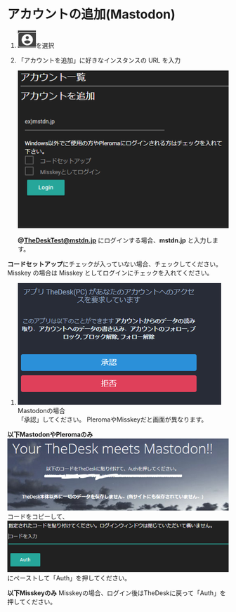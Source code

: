 # アカウントの追加\(Mastodon\)

1. ![account2](/media/account2.png)を選択

2. 「アカウントを追加」に好きなインスタンスの URL を入力

   ![account3](/media/account3.png)

   **@TheDeskTest@mstdn.jp** にログインする場合、**mstdn.jp** と入力します。

**コードセットアップ**にチェックが入っていない場合、チェックしてください。  
Misskey の場合は Misskey としてログインにチェックを入れてください。

1. ![account4](/media/account4.png)  
Mastodonの場合  
「承認」してください。
PleromaやMisskeyだと画面が異なります。

**以下MastodonやPleromaのみ**
![account5](/media/account5.png)  
コードをコピーして、  
![account6](/media/account6.png)  
にペーストして「Auth」を押してください。

**以下Misskeyのみ**
Misskeyの場合、ログイン後はTheDeskに戻って「Auth」を押してください。
